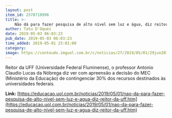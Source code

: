 ```yaml
---
layout: post
item_id: 2578710996
title: >-
    Não dá para fazer pesquisa de alto nível sem luz e água, diz reitor da UFF
author: Tatu D'Oquei
date: 2019-05-03 06:03:23
pub_date: 2019-05-03 06:03:23
time_added: 2019-05-01 23:01:00
category: 
image: https://conteudo.imguol.com.br/c/noticias/2f/2019/05/01/29jun2018---antonio-claudio-lucas-da-nobrega-reitor-da-uff-universidade-federal-fluminense-1556749329962_v2_615x300.jpg
---
```


Reitor da UFF (Universidade Federal Fluminense), o professor Antonio Claudio Lucas da Nóbrega diz ver com apreensão a decisão do MEC (Ministério da Educação) de contingenciar 30% dos recursos destinados às universidades federais.

**Link:** [https://educacao.uol.com.br/noticias/2019/05/01/nao-da-para-fazer-pesquisa-de-alto-nivel-sem-luz-e-agua-diz-reitor-da-uff.htm](https://educacao.uol.com.br/noticias/2019/05/01/nao-da-para-fazer-pesquisa-de-alto-nivel-sem-luz-e-agua-diz-reitor-da-uff.htm)

